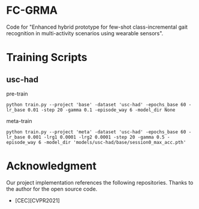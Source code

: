 # FC-GRMA
Code for "Enhanced hybrid prototype for few-shot class-incremental gait recognition in multi-activity scenarios using wearable sensors".

# Training Scripts
## usc-had
pre-train
```
python train.py --project 'base' -dataset 'usc-had' -epochs_base 60 -lr_base 0.01 -step 20 -gamma 0.1 -episode_way 6 -model_dir None
```
meta-train
```
python train.py --project 'meta' -dataset 'usc-had' -epochs_base 60 -lr_base 0.001 -lrg1 0.0001 -lrg2 0.0001 -step 20 -gamma 0.5 -episode_way 6 -model_dir 'models/usc-had/base/session0_max_acc.pth'
```

# Acknowledgment
Our project implementation references the following repositories. Thanks to the author for the open source code.
- [CEC][CVPR2021]
